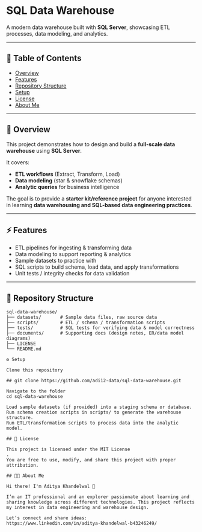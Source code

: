 # SQL Data Warehouse

A modern data warehouse built with **SQL Server**, showcasing ETL processes, data modeling, and analytics.

---

## 📑 Table of Contents

- [Overview](#overview)  
- [Features](#features)  
- [Repository Structure](#repository-structure)  
- [Setup](#setup)  
- [License](#license)  
- [About Me](#about-me)  

---

## 🔎 Overview

This project demonstrates how to design and build a **full-scale data warehouse** using **SQL Server**.  

It covers:  
- **ETL workflows** (Extract, Transform, Load)  
- **Data modeling** (star & snowflake schemas)  
- **Analytic queries** for business intelligence  

The goal is to provide a **starter kit/reference project** for anyone interested in learning **data warehousing and SQL-based data engineering practices**.

---

## ⚡ Features

- ETL pipelines for ingesting & transforming data  
- Data modeling to support reporting & analytics  
- Sample datasets to practice with  
- SQL scripts to build schema, load data, and apply transformations  
- Unit tests / integrity checks for data validation  

---

## 📂 Repository Structure

```text
sql-data-warehouse/
├── datasets/       # Sample data files, raw source data
├── scripts/        # ETL / schema / transformation scripts
├── tests/          # SQL tests for verifying data & model correctness
├── documents/      # Supporting docs (design notes, ER/data model diagrams)
├── LICENSE
└── README.md

⚙️ Setup

Clone this repository

## git clone https://github.com/adi12-data/sql-data-warehouse.git

Navigate to the folder
cd sql-data-warehouse

Load sample datasets (if provided) into a staging schema or database.
Run schema creation scripts in scripts/ to generate the warehouse structure.
Run ETL/transformation scripts to process data into the analytic model.

## 📜 License

This project is licensed under the MIT License
.
You are free to use, modify, and share this project with proper attribution.

## 👨‍💻 About Me

Hi there! I'm Aditya Khandelwal 👋

I’m an IT professional and an explorer passionate about learning and sharing knowledge across different technologies. This project reflects my interest in data engineering and warehouse design.

Let’s connect and share ideas:
https://www.linkedin.com/in/aditya-khandelwal-b43246249/


